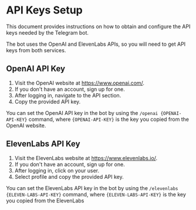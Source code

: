 # API Keys Setup

This document provides instructions on how to obtain and configure the API keys needed by the Telegram bot.

The bot uses the OpenAI and ElevenLabs APIs, so you will need to get API keys from both services.

## OpenAI API Key

1. Visit the OpenAI website at https://www.openai.com/.
2. If you don't have an account, sign up for one.
3. After logging in, navigate to the API section.
4. Copy the provided API key.

You can set the OpenAI API key in the bot by using the `/openai {OPENAI-API-KEY}` command, where `{OPENAI-API-KEY}` is the key you copied from the OpenAI website.

## ElevenLabs API Key

1. Visit the ElevenLabs website at https://www.elevenlabs.io/.
2. If you don't have an account, sign up for one.
3. After logging in, click on your user.
4. Select profile and copy the provided API key.

You can set the ElevenLabs API key in the bot by using the `/elevenlabs {ELEVEN-LABS-API-KEY}` command, where `{ELEVEN-LABS-API-KEY}` is the key you copied from the ElevenLabs